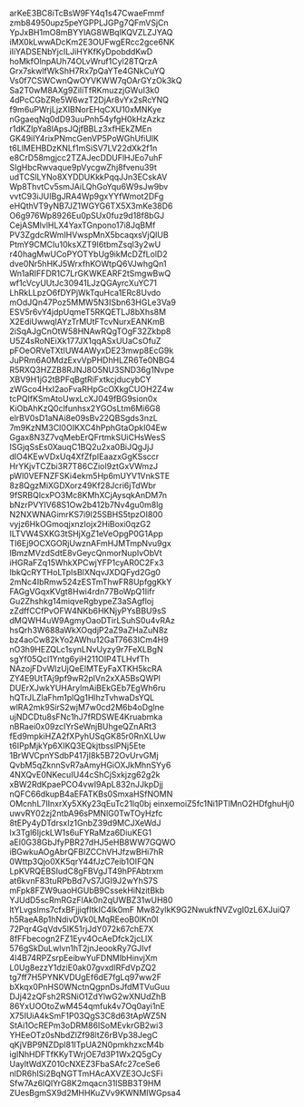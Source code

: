 arKeE3BC8iTcBsW9FY4q1s47CwaeFmmf
zmb84950upz5peYGPPLJGPg7QFmVSjCn
YpJxBH1mO8mBYYlAG8WBqlKQVZLZJYAQ
iMX0kLwwADcKm2E3OUFwgERcc2gce6NK
iIiYADSENbYjcILJiHYKfKyDpobddKwD
hoMkfOlnpAUh74OLvWruf1Cyl28TQrzA
Grx7skwlfWkShH7Rx7pQaYTe4GNkCuYQ
Vs0f7CSWCwnQwOYVKWW7qOArGYzOk3kQ
Sa2T0wM8AXg9ZiliTfRKmuzzjGWuI3k0
4dPcCGbZRe5W6wzT2DjAr8vYx2sRcYNQ
f9m6uPWrjLjzXIBNorEHqCXU10xMNKye
nGgaeqNq0dD93uuPnh54yfgH0kHzAzkz
r1dKZIpYa8lApsJQjfBBLz3xfHEkZMEn
GK49iIY4rixPNmcGenVP5PoWGhUfiUlK
t6LlMEHBDzKNLf1mSiSV7LV22dXk2f1n
e8CrD58mgjcc2TZAJecDDUFlHJEo7uhF
SIgHbcRwvaque9pVycgwZhj8fvenu39t
udTCSlLYNo8XYDDUKkkPqqJJn3ECskAV
Wp8ThvtCv5smJAiLQhGoYqu6W9sJw9bv
vvtC93iJUIBgJRA4Wp9gxYYfWmot2DFg
eHQthVT9yNB7JZ1WGYG6TX5X3mKe38D6
O6g976Wp8926Eu0pSUx0fuz9d18f8bGJ
CejASMlvlHLX4YaxTGnpono17i8JqBMf
PV3ZgdcRWmIHVwspMnX5bcaqxsVjQlUB
PtmY9CMCIu10ksXZT9l6tbmZsql3y2wU
r40hagMwUCoPYOTYbUg9ikMcDZfLolD2
dve0Nr5hHKJ5WrxfhKOWtpQ6VJwhgQn1
Wn1aRIFFDR1C7LrGKWKEARF2tSmgwBwQ
wf1cVcyUUtJc30941LJzQGAyrcXuYC71
LhRkLLpzO6fDYPjWkTquHca1ERc8Uvdo
mOdJQn47Poz5MMW5N3ISbn63HGLe3Va9
ESV5r6vY4jdpUqmeT5RKQETLJ8bXhs8M
X2EdiUwwqlAYzTrMUtFTcvNurxEANKmB
2iSqAJgCnOtW58HNAwRQgTOgF32Zkbp8
U5Z4sRoNEiXk177JX1qqASxUUaCsOfuZ
pFOeORVeTXtIUW4AWyxDE23mwp8EcG9k
JuPRm6A0MdzExvVpPHDhHLZR6Te0NBG4
R5RXQ3HZZB8RJNJ8O5NU3SND36g1Nvpe
XBV9H1jG2tBPFqBgtRiFxtkcjducybCY
zWGco4HxI2aoFvaRHpGcOXkgCUOH2Z4w
tcPQIfKSmAtoUwxLcXJ049fBG9sion0x
KiObAhKzQ0clfunhsx2YGOsLtm6Mi6G8
elrBV0sD1aNAi8e09sBv22QBSgds3nzL
7m9KzNM3CI0OIKXC4hPphGtaOpkI04Ew
Ggax8N3Z7vqMebErQFrtmkSUiCHsWesS
ISGjqSsEs0XauqC1BQ2u2xa0BiJQgJjJ
dIO4KEwVDxUq4XfZfpIEaazxGgKSsccr
HrYKjvTCZbi3R7T86CZioI9ztGxVWmzJ
pWl0VEFNZFSKi4ekm5Hp6mUYV1VnkSTE
8z8QgzMiXGDXorz49Kf28Jcri6jTdWbr
9fSRBQlcxPO3Mc8KMhXCjAysqkAnDM7n
bNzrPVYIV68S1Ow2b412b7Nv4gu0m8lg
N2NXWNAGimrKS7i9l25SBHS5tpzOI800
vyjz6HkOGmoqjxnzIojx2HiBoxi0qzG2
ILTVW4SXKG3tSHjXgZ1eVeOpgP0G1App
TI6Ej9OCXGORjUwznAFmHJMTmpNvu9gx
lBmzMVzdSdtE8vGeycQnmorNuplvObVt
iHGRaFZq15WhkXPCwjYFP1cyAR0C2Fx3
lbkQcRYTHoLTpIsBlXNqvJXDQFyd2Gg0
2mNc4IbRmw524zESTmThwFR8UpfggKkY
FAGgVGqxKVgt8Hwi4rdn77BoWpQ1Iifr
Gu2Zhshkg14miqveRgbypeZ3aSAgfloj
zZdffCCfPvOFW4NKb6HKNjyPYsBBU9sS
dMQWH4uW9AgmyOaoDTirLSuhS0u4vRAz
hsQrh3W688aWkXOqdjP2aZ9aZHaZuN8z
bz4aoCw82kYo2AWhu12GaT7663ICm4H9
nO3h9HEZQLc1synLNvUyzy9r7FeXLBgN
sgYf05Qcl1Yntg6yiH211OIP4TLHvfTh
NAzojFDvWlzUjQeElMTEyFaXTKH5kcRA
ZY4E9UtTAj9pf9wR2plVn2xXA5BsQWPl
DUErXJwkYUHArylmAiBEkGEb7EgWh6ru
hQTrJLZlaFhm1plQg1HlhzTvhwaDsYQL
wlRA2mk9SirS2wjM7w0cd2M6b4oDglne
ujNDCDtu8sFNc1hJ7fRDSWE4Kruabmka
nBRaei0x09zcIYrSeWnjBUhgeQZnARt3
fEd9mpkiHZA2fXPyhUSqGK85r0RnXLUw
t6IPpMjkYp6XIKQ3EQkjtbsslPNj5Ete
1BrWVCpnYSdbP417jI8k5B72OvUrvGMj
QvbM5qZknnSvR7aAmyHGiOXJkMhnSYy6
4NXQvE0NKecuIU44cShCjSxkjzg62g2k
xBW2RdKpaePCO4vwI9ApL832nJJkpDjj
nQFC66dkupB4aEFATKBs0SmxaHSfNOMN
OMcnhL7IInxrXy5XKy23qEuTc21Iq0bj
einxemoiZ5fc1Ni1PTlMnO2HDfghuHj0
uwvRY02zj2ntbA96sPMNlG0TwTOyHzfc
8tEPy4yDTdrsxIz1GnbZ39d9MCJXeWdJ
lx3Tgl6IjckLW1s6uFYRaMza6DiuKEG1
aEI0G38GbJfyPBR27dHJ5eHB8WW7GQWO
iBGwkuAOgAbrQFBIZCChVHJfzwBHi7hR
0Wttp3Qjo0XK5qrY44fJzC7eib1OIFQN
LpKVRQEBSIudC8gFBVgJT49hPFAbtrxm
at6kvnF83tuRPbBd7vS7JGI9J2wYhS7S
mFpk8FZW9uaoHGUbB9CssekHiNzitBkb
YJUdD5scRmRGzFlAk0n2qUWBZ31wUH80
ltYLvgslms7cfxBFjjiqfItkIC4lk0mF
Mw82ylkK9G2NwukfNVZvgI0zL6XJuiQ7
h5RaeA8p1hNdivDVk0LMqREeoB0lKn0l
72Pqr4GqVdv5IK51rjJdY072k67chE7X
8fFFbecogn2FZ1Eyv4OcAeDfck2jcLlX
576gSkDuLwlvn1hT2jnJeookRy7GJIvf
4I4B74RPZsrpEeibwYuFDNMlbHinvjXm
L0Ug8ezzY1dziE0ak07gvxdIRFdVpZQ2
tg7ff7H5PYNKVDUgEf6dE7fgLq97ww2F
bXkqx0PnHS0WNctnQgpnDsJfdMTVuGuu
DJj42zQFsh2RSNiO1ZdYlwG2wXNUdZhB
86YxUOOtoZwM454qmfuk4v7Oq0ayi1nE
X75IUiA4kSmF1P03QgS3C8d63tApWZ5N
StAi1OcREPm3oDRM86ISoMEvkrGB2wi3
YHEeOTz0sNbdZlZf98ltZ6rBVp38JegC
qKjVBP9NZDpl81ITpUA2N0pmkhzxcM4b
igINhHDFTfKKyTWrjOE7d3P1Wx2Q5gCy
UayltWdXZ010cNXEZ3FbaSAfc27ceSe6
nlDR6hISi2BqNGTTmHAcAXVZE3OJcSFi
Sfw7Az6IQlYrG8K2mqacn31lSBB3T9HM
ZUesBgmSX9d2MHHKuZVv9KWNMIWGpsa4
